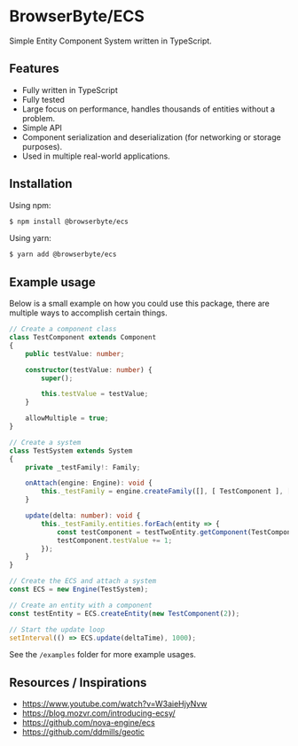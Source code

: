 # BrowserByte/ECS

Simple Entity Component System written in TypeScript.

## Features

- Fully written in TypeScript
- Fully tested 
- Large focus on performance, handles thousands of entities without a problem.
- Simple API
- Component serialization and deserialization (for networking or storage purposes).
- Used in multiple real-world applications.

## Installation

Using npm:

```bash
$ npm install @browserbyte/ecs
```

Using yarn:

```bash
$ yarn add @browserbyte/ecs
```

## Example usage

Below is a small example on how you could use this package, there are multiple ways to accomplish certain things.

```typescript
// Create a component class
class TestComponent extends Component
{
    public testValue: number;

    constructor(testValue: number) {
        super();

        this.testValue = testValue;
    }

    allowMultiple = true;
}

// Create a system
class TestSystem extends System
{
    private _testFamily!: Family;

    onAttach(engine: Engine): void {
        this._testFamily = engine.createFamily([], [ TestComponent ], []);
    }

    update(delta: number): void {
        this._testFamily.entities.forEach(entity => {
            const testComponent = testTwoEntity.getComponent(TestComponent);
            testComponent.testValue += 1;
        });
    }
}

// Create the ECS and attach a system
const ECS = new Engine(TestSystem);

// Create an entity with a component
const testEntity = ECS.createEntity(new TestComponent(2));

// Start the update loop
setInterval(() => ECS.update(deltaTime), 1000);
```

See the ``/examples`` folder for more example usages.

## Resources / Inspirations

- https://www.youtube.com/watch?v=W3aieHjyNvw
- https://blog.mozvr.com/introducing-ecsy/
- https://github.com/nova-engine/ecs
- https://github.com/ddmills/geotic
